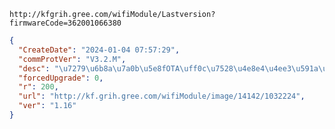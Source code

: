 `http://kfgrih.gree.com/wifiModule/Lastversion?firmwareCode=362001066380`

```json
{
  "CreateDate": "2024-01-04 07:57:29",
  "commProtVer": "V3.2.M",
  "desc": "\u7279\u6b8a\u7a0b\u5e8fOTA\uff0c\u7528\u4e8e4\u4ee3\u591a\u8054\u673a",
  "forcedUpgrade": 0,
  "r": 200,
  "url": "http://kf.grih.gree.com/wifiModule/image/14142/1032224",
  "ver": "1.16"
}
```